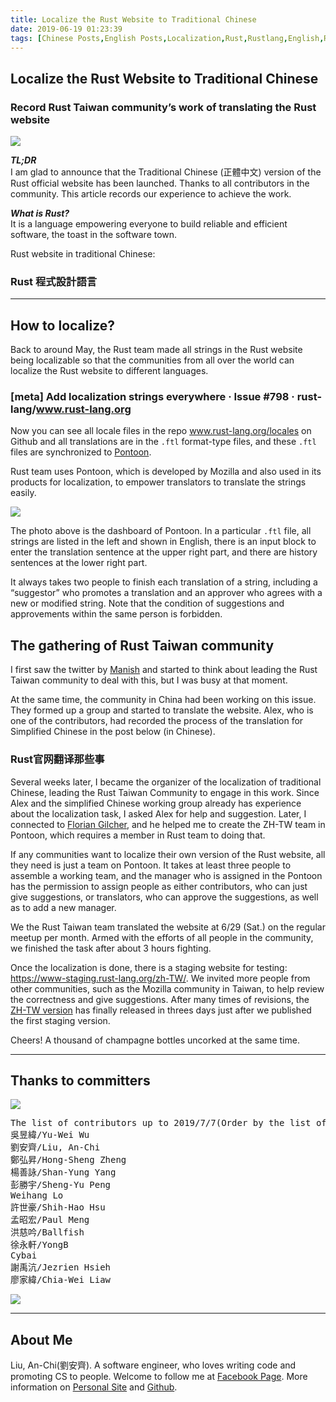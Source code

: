 ```yaml
---
title: Localize the Rust Website to Traditional Chinese
date: 2019-06-19 01:23:39
tags: [Chinese Posts,English Posts,Localization,Rust,Rustlang,English,Rust Taiwan,]
---
```



## Localize the Rust Website to Traditional Chinese

### Record Rust Taiwan community’s work of translating the Rust website

<img class="dz t u gs ak" src="https://miro.medium.com/max/2292/1*Glon_ud1Q-gmHrpQtKi45w.png" role="presentation"><br/>

<strong class="hj hv"><em class="hw">TL;DR</em></strong> <br>I am glad to announce that the Traditional Chinese (正體中文) version of the Rust official website has been launched. Thanks to all contributors in the community. This article records our experience to achieve the work.

<strong class="hj hv"><em class="hw">What is Rust? </em></strong><br>It is a language empowering everyone to build reliable and efficient software, the toast in the software town.

Rust website in traditional Chinese:

### <div class="cd id cj ck ie cm">Rust 程式設計語言</div>

---

## How to localize?

Back to around May, the Rust team made all strings in the Rust website being localizable so that the communities from all over the world can localize the Rust website to different languages.

### <div class="cd id cj ck ie cm">[meta] Add localization strings everywhere · Issue #798 · rust-lang/www.rust-lang.org</div>

Now you can see all locale files in the repo <a href="https://github.com/rust-lang/www.rust-lang.org/tree/master/locales" class="dj by kl km kn ko" target="_blank" rel="noopener nofollow">www.rust-lang.org/locales </a>on Github and all translations are in the <code class="gw kp kq kr ks b">.ftl</code> format-type files, and these <code class="gw kp kq kr ks b">.ftl</code> files are synchronized to <a href="https://pontoon.rust-lang.org/" class="dj by kl km kn ko" target="_blank" rel="noopener nofollow">Pontoon</a>.

Rust team uses Pontoon, which is developed by Mozilla and also used in its products for localization, to empower translators to translate the strings easily.

<img class="dz t u gs ak" src="https://miro.medium.com/max/2292/1*cS3nUGj6n4RQ5qhMKNV2Ww.png" role="presentation"><br/>

The photo above is the dashboard of Pontoon. In a particular <code class="gw kp kq kr ks b">.ftl</code> file, all strings are listed in the left and shown in English, there is an input block to enter the translation sentence at the upper right part, and there are history sentences at the lower right part.

It always takes two people to finish each translation of a string, including a “suggestor” who promotes a translation and an approver who agrees with a new or modified string. Note that the condition of suggestions and approvements within the same person is forbidden.

## The gathering of Rust Taiwan community

I first saw the twitter by <a href="https://twitter.com/ManishEarth" class="dj by kl km kn ko" target="_blank" rel="noopener nofollow">Manish</a> and started to think about leading the Rust Taiwan community to deal with this, but I was busy at that moment.

At the same time, the community in China had been working on this issue. They formed up a group and started to translate the website. Alex, who is one of the contributors, had recorded the process of the translation for Simplified Chinese in the post below (in Chinese).

### <div class="cd id cj ck ie cm">Rust官网翻译那些事</div>

Several weeks later, I became the organizer of the localization of traditional Chinese, leading the Rust Taiwan Community to engage in this work. Since Alex and the simplified Chinese working group already has experience about the localization task, I asked Alex for help and suggestion. Later, I connected to <a href="https://twitter.com/Argorak" class="dj by kl km kn ko" target="_blank" rel="noopener nofollow">Florian Gilcher</a>, and he helped me to create the ZH-TW team in Pontoon, which requires a member in Rust team to doing that.

If any communities want to localize their own version of the Rust website, all they need is just a team on Pontoon. It takes at least three people to assemble a working team, and the manager who is assigned in the Pontoon has the permission to assign people as either contributors, who can just give suggestions, or translators, who can approve the suggestions, as well as to add a new manager.

We the Rust Taiwan team translated the website at 6/29 (Sat.) on the regular meetup per month. Armed with the efforts of all people in the community, we finished the task after about 3 hours fighting.

Once the localization is done, there is a staging website for testing: <a href="https://www-staging.rust-lang.org/zh-TW/" class="dj by kl km kn ko" target="_blank" rel="noopener nofollow">https://www-staging.rust-lang.org/zh-TW/</a>. We invited more people from other communities, such as the Mozilla community in Taiwan, to help review the correctness and give suggestions. After many times of revisions, the <a href="https://www.rust-lang.org/zh-TW/" class="dj by kl km kn ko" target="_blank" rel="noopener nofollow">ZH-TW version</a> has finally released in threes days just after we published the first staging version.

Cheers! A thousand of champagne bottles uncorked at the same time.

---

## Thanks to committers

<img class="dz t u gs ak" src="https://miro.medium.com/max/2546/1*Vpiblcggu9obdKK0E7wMBw.png" role="presentation"><br/>

<pre><span id="4403" class="ld jt em at ks b fn le lf r lg">The list of contributors up to 2019/7/7</span><span id="564d" class="ld jt em at ks b fn lh li lj lk ll lf r lg">(Order by the list of Pontoon above)<br>吳昱緯/Yu-Wei Wu<br>劉安齊/Liu, An-Chi<br>鄭弘昇/Hong-Sheng Zheng<br>楊善詠/Shan-Yung Yang<br>彭勝宇/Sheng-Yu Peng<br>Weihang Lo<br>許世豪/Shih-Hao Hsu<br>孟昭宏/Paul Meng<br>洪慈吟/Ballfish<br>徐永軒/YongB<br>Cybai<br>謝禹沆/Jezrien Hsieh<br>廖家緯/Chia-Wei Liaw</span></pre>

<img class="dz t u gs ak" src="https://miro.medium.com/max/11668/1*dWIXW3yWFTdOoY1gLL9hXg.png" role="presentation"><br/>

---

## About Me

Liu, An-Chi(劉安齊). A software engineer, who loves writing code and promoting CS to people. Welcome to follow me at <a href="https://www.facebook.com/CodingNeutrino/?source=post_page---------------------------" class="dj by kl km kn ko" target="_blank" rel="noopener nofollow">Facebook Page</a>. More information on <a href="http://tigercosmos.xyz/?source=post_page---------------------------" class="dj by kl km kn ko" target="_blank" rel="noopener nofollow">Personal Site</a> and <a href="https://github.com/tigercosmos?source=post_page---------------------------" class="dj by kl km kn ko" target="_blank" rel="noopener nofollow">Github</a>.
